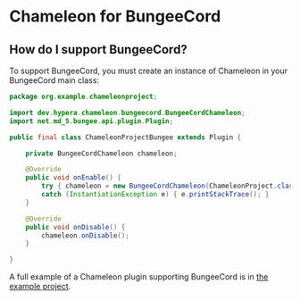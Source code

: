 # Chameleon for BungeeCord

## How do I support BungeeCord?
To support BungeeCord, you must create an instance of Chameleon in your BungeeCord main class:
```java
package org.example.chameleonproject;

import dev.hypera.chameleon.bungeecord.BungeeCordChameleon;
import net.md_5.bungee.api.plugin.Plugin;

public final class ChameleonProjectBungee extends Plugin {

    private BungeeCordChameleon chameleon;

    @Override
    public void onEnable() {
        try { chameleon = new BungeeCordChameleon(ChameleonProject.class, this); chameleon.onEnable(); }
        catch (InstantiationException e) { e.printStackTrace(); }
    }

    @Override
    public void onDisable() {
        chameleon.onDisable();
    }

}
```
A full example of a Chameleon plugin supporting BungeeCord is in [the example project](https://github.com/HyperaOfficial/ChameleonProject/tree/master/ChameleonProject-Bungee).